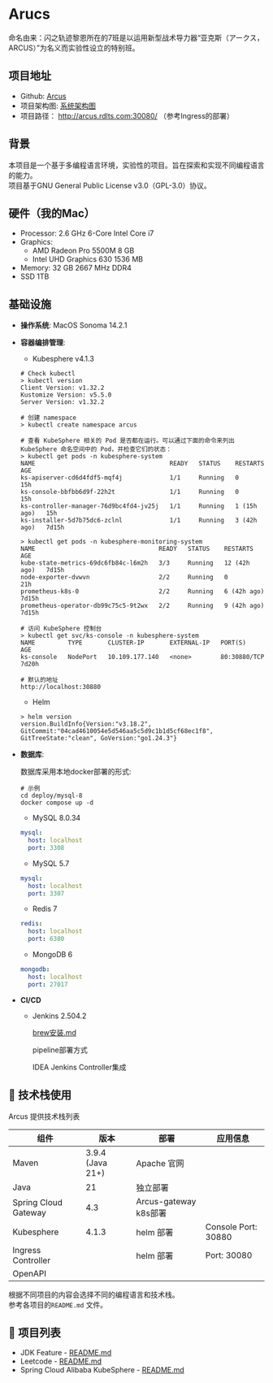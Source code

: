 # Arucs
命名由来：闪之轨迹黎恩所在的7班是以运用新型战术导力器“亚克斯（アークス，ARCUS）”为名义而实验性设立的特别班。



## 项目地址

- Github: [Arcus](https://github.com/Redlotus794/Arucs)
- 项目架构图: [系统架构图](https://www.processon.com/diagraming/6847bf19590f390f1b036cc1)
- 项目路径： http://arcus.rdlts.com:30080/ （参考Ingress的部署）



## 背景

本项目是一个基于多编程语言环境，实验性的项目。旨在探索和实现不同编程语言的能力。  
项目基于GNU General Public License v3.0（GPL-3.0）协议。  



## 硬件（我的Mac）

- Processor: 2.6 GHz 6-Core Intel Core i7
- Graphics: 
  - AMD Radeon Pro 5500M 8 GB
  - Intel UHD Graphics 630 1536 MB
- Memory: 32 GB 2667 MHz DDR4
- SSD 1TB



## 基础设施

- **操作系统**: MacOS Sonoma 14.2.1

- **容器编排管理**: 

  - Kubesphere v4.1.3

  ```shell
  # Check kubectl
  > kubectl version
  Client Version: v1.32.2
  Kustomize Version: v5.5.0
  Server Version: v1.32.2
  
  # 创建 namespace
  > kubectl create namespace arcus
  
  # 查看 KubeSphere 相关的 Pod 是否都在运行。可以通过下面的命令来列出 KubeSphere 命名空间中的 Pod，并检查它们的状态：
  > kubectl get pods -n kubesphere-system
  NAME                                     READY   STATUS    RESTARTS      AGE
  ks-apiserver-cd6d4fdf5-mqf4j             1/1     Running   0             15h
  ks-console-bbfbb6d9f-22h2t               1/1     Running   0             15h
  ks-controller-manager-76d9bc4fd4-jv25j   1/1     Running   1 (15h ago)   15h
  ks-installer-5d7b75dc6-zclnl             1/1     Running   3 (42h ago)   7d15h
  
  > kubectl get pods -n kubesphere-monitoring-system
  NAME                                  READY   STATUS    RESTARTS       AGE
  kube-state-metrics-69dc6fb84c-l6m2h   3/3     Running   12 (42h ago)   7d15h
  node-exporter-dvwvn                   2/2     Running   0              21h
  prometheus-k8s-0                      2/2     Running   6 (42h ago)    7d15h
  prometheus-operator-db99c75c5-9t2wx   2/2     Running   9 (42h ago)    7d15h
  
  # 访问 KubeSphere 控制台
  > kubectl get svc/ks-console -n kubesphere-system
  NAME         TYPE       CLUSTER-IP       EXTERNAL-IP   PORT(S)        AGE
  ks-console   NodePort   10.109.177.140   <none>        80:30880/TCP   7d20h
  
  # 默认的地址
  http://localhost:30880
  ```

  - Helm 

  ```shell
  > helm version
  version.BuildInfo{Version:"v3.18.2", GitCommit:"04cad4610054e5d546aa5c5d9c1b1d5cf68ec1f8", GitTreeState:"clean", GoVersion:"go1.24.3"}
  ```

  

- **数据库**: 

  数据库采用本地docker部署的形式:

  ```shell
  # 示例
  cd deploy/mysql-8
  docker compose up -d
  ```

  

  - MySQL 8.0.34 

  ```yaml
  mysql:
  	host: localhost
  	port: 3308
  ```

  - MySQL 5.7

  ```yaml
  mysql:
  	host: localhost
  	port: 3307
  ```

  - Redis 7

  ```yaml
  redis: 
  	host: localhost
  	port: 6380
  ```

  - MongoDB 6

  ```yaml
  mongodb:
  	host: localhost
  	port: 27017
  ```

- **CI/CD**

  - Jenkins 2.504.2

    [brew安装.md](deploy/jenkins/brew安装.md)

    pipeline部署方式

    IDEA Jenkins Controller集成

    


## 🧩 技术栈使用

Arcus 提供技术栈列表

| 组件                 | 版本             | 部署                  | 应用信息            |
| -------------------- | ---------------- | --------------------- | ------------------- |
| Maven                | 3.9.4 (Java 21+) | Apache 官网           |                     |
| Java                 | 21               | 独立部署              |                     |
| Spring Cloud Gateway | 4.3              | Arcus-gateway k8s部署 |                     |
| Kubesphere           | 4.1.3            | helm 部署             | Console Port: 30880 |
| Ingress Controller   |                  | helm 部署             | Port: 30080         |
| OpenAPI              |                  |                       |                     |

根据不同项目的内容会选择不同的编程语言和技术栈。  
参考各项目的`README.md` 文件。



## 🚀 项目列表

- JDK Feature - [README.md](jdk-features/README.md)
- Leetcode - [README.md](leetcode/README.md)
- Spring Cloud Alibaba KubeSphere - [README.md](spring-cloud-alibaba-kubesphere/README.md)